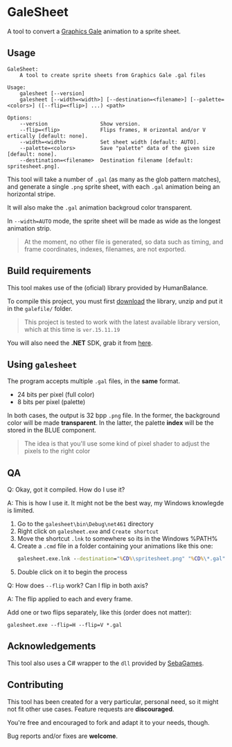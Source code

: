 # GaleSheet

A tool to convert a [Graphics Gale](https://graphicsgale.com/us/) animation to a sprite sheet.

## Usage

```
GaleSheet: 
    A tool to create sprite sheets from Graphics Gale .gal files

Usage:
    galesheet [--version]
    galesheet [--width=<width>] [--destination=<filename>] [--palette=<colors>] ([--flip=<flip>] ...) <path>

Options:
    --version                 Show version.
    --flip=<flip>             Flips frames, H orizontal and/or V ertically [default: none].
    --width=<width>           Set sheet width [default: AUTO].
    --palette=<colors>        Save "palette" data of the given size [default: none].
    --destination=<filename>  Destination filename [default: spritesheet.png].
```

This tool will take a number of `.gal` (as many as the glob pattern matches), and generate
a single `.png` sprite sheet, with each `.gal` animation being an horizontal stripe.

It will also make the `.gal` animation backgroud color transparent.

In `--width=AUTO` mode, the sprite sheet will be made as wide as the longest animation strip.

> At the moment, no other file is generated, so data such as timing, and frame coordinates, indexes, filenames, are not exported.

## Build requirements

This tool makes use of the (oficial) library provided by HumanBalance.

To compile this project, you must first [download](https://graphicsgale.com/us/download.html) the library, unzip and put it in the `galefile/` folder.

> This project is tested to work with the latest available library version, which at this time is `ver.15.11.19`

You will also need the **.NET** SDK, grab it from [here](https://dotnet.microsoft.com/learn/dotnet/hello-world-tutorial).

## Using `galesheet`

The program accepts multiple `.gal` files, in the **same** format.

- 24 bits per pixel (full color)
- 8 bits per pixel (palette)

In both cases, the output is 32 bpp `.png` file.
In the former, the background color will be made **transparent**.
In the latter, the palette **index** will be the stored in the BLUE component.

> The idea is that you'll use some kind of pixel shader to adjust the pixels to the right color

## QA

Q: Okay, got it compiled. How do I use it?

A: This is how I use it.
 It might not be the best way, my Windows knowlegde is limited.

1. Go to the `galesheet\bin\Debug\net461` directory
1. Right click on `galesheet.exe` and `Create shortcut`
1. Move the shortcut `.lnk` to somewhere so its in the Windows %PATH%
1. Create a `.cmd` file in a folder containing your animations like this one:
    ```cmd
    galesheet.exe.lnk --destination="%CD%\spritesheet.png" "%CD%\*.gal"
    ```
1. Double click on it to begin the process

Q: How does `--flip` work? Can I flip in both axis?

A: The flip applied to each and every frame.

 Add one or two flips separately, like this  (order does not matter): 
 ```
 galesheet.exe --flip=H --flip=V *.gal
 ```

## Acknowledgements

This tool also uses a C# wrapper to the `dll` provided by [SebaGames](https://twitter.com/sebagamesdev).

## Contributing

This tool has been created for a very particular, personal need, so it might not fit other use cases. Feature requests are **discouraged**.  

You're free and encouraged to fork and adapt it to your needs, though.

Bug reports and/or fixes are **welcome**.